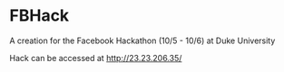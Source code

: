 FBHack
======

A creation for the Facebook Hackathon (10/5 - 10/6) at Duke University

Hack can be accessed at http://23.23.206.35/
